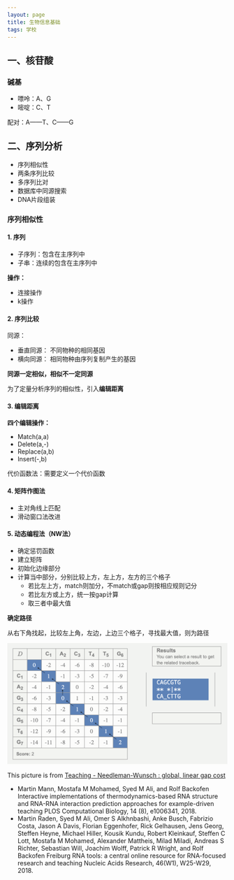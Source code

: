 ```yaml
---
layout: page
title: 生物信息基础
tags: 学校
---
```


## 一、核苷酸

### 碱基

- 嘌呤：A、G
- 嘧啶：C、T

配对：A——T、C——G

## 二、序列分析

- 序列相似性
- 两条序列比较
- 多序列比对
- 数据库中同源搜索
- DNA片段组装

### 序列相似性

#### 1. 序列

- 子序列：包含在主序列中
- 子串：连续的包含在主序列中

**操作：**
- 连接操作
- k操作

#### 2. 序列比较

同源：

- 垂直同源： 不同物种的相同基因
- 横向同源： 相同物种由序列复制产生的基因

**同源一定相似，相似不一定同源**

为了定量分析序列的相似性，引入**编辑距离**

#### 3. 编辑距离

**四个编辑操作：**

- Match(a,a)
- Delete(a,-)
- Replace(a,b)
- Insert(-,b)

代价函数法：需要定义一个代价函数

#### 4. 矩阵作图法

- 主对角线上匹配
- 滑动窗口法改进

#### 5. 动态编程法（NW法）

- 确定惩罚函数
- 建立矩阵
- 初始化边缘部分
- 计算当中部分，分别比较上方，左上方，左方的三个格子
	- 若比左上方，match则加分，不match或gap则按相应规则记分
	- 若比左方或上方，统一按gap计算
	- 取三者中最大值

**确定路径**

从右下角找起，比较左上角，左边，上边三个格子，寻找最大值，则为路径

![NW算法](../images/Bioinfo/NW.png)

This picture is from [Teaching - Needleman-Wunsch : global, linear gap cost](http://rna.informatik.uni-freiburg.de/Teaching/index.jsp?toolName=Needleman-Wunsch#)
- Martin Mann, Mostafa M Mohamed, Syed M Ali, and Rolf Backofen
Interactive implementations of thermodynamics-based RNA structure and RNA-RNA interaction prediction approaches for example-driven teaching
PLOS Computational Biology, 14 (8), e1006341, 2018.
- Martin Raden, Syed M Ali, Omer S Alkhnbashi, Anke Busch, Fabrizio Costa, Jason A Davis, Florian Eggenhofer, Rick Gelhausen, Jens Georg, Steffen Heyne, Michael Hiller, Kousik Kundu, Robert Kleinkauf, Steffen C Lott, Mostafa M Mohamed, Alexander Mattheis, Milad Miladi, Andreas S Richter, Sebastian Will, Joachim Wolff, Patrick R Wright, and Rolf Backofen
Freiburg RNA tools: a central online resource for RNA-focused research and teaching
Nucleic Acids Research, 46(W1), W25-W29, 2018.